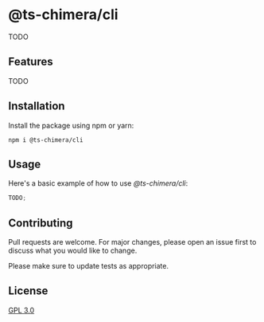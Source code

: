 # @ts-chimera/cli

TODO

## Features

TODO

## Installation

Install the package using npm or yarn:

```
npm i @ts-chimera/cli
```

## Usage

Here's a basic example of how to use _@ts-chimera/cli_:

```ts
TODO;
```

## Contributing

Pull requests are welcome. For major changes, please open an issue first
to discuss what you would like to change.

Please make sure to update tests as appropriate.

## License

[GPL 3.0](https://choosealicense.com/licenses/gpl-3.0/)
